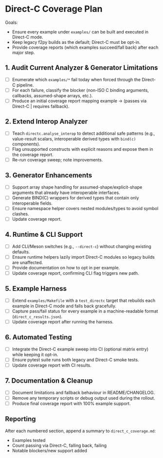 # Direct-C Coverage Plan

Goals:
- Ensure every example under `examples/` can be built and executed in Direct-C mode.
- Keep legacy f2py builds as the default; Direct-C must be opt-in.
- Provide coverage reports (which examples succeed/fall back) after each major step.

## 1. Audit Current Analyzer & Generator Limitations
- [ ] Enumerate which `examples/*` fail today when forced through the Direct-C pipeline.
- [ ] For each failure, classify the blocker (non-ISO C binding arguments, callbacks, assumed-shape arrays, etc.).
- [ ] Produce an initial coverage report mapping example → (passes via Direct-C | requires fallback).

## 2. Extend Interop Analyzer
- [ ] Teach `directc.analyse_interop` to detect additional safe patterns (e.g., value-result scalars, interoperable derived types with `bind(c)` components).
- [ ] Flag unsupported constructs with explicit reasons and expose them in the coverage report.
- [ ] Re-run coverage sweep; note improvements.

## 3. Generator Enhancements
- [ ] Support array shape handling for assumed-shape/explicit-shape arguments that already have interoperable interfaces.
- [ ] Generate BIND(C) wrappers for derived types that contain only interoperable fields.
- [ ] Ensure namespace helper covers nested modules/types to avoid symbol clashes.
- [ ] Update coverage report.

## 4. Runtime & CLI Support
- [ ] Add CLI/Meson switches (e.g., `--direct-c`) without changing existing defaults.
- [ ] Ensure runtime helpers lazily import Direct-C modules so legacy builds are unaffected.
- [ ] Provide documentation on how to opt in per example.
- [ ] Update coverage report, confirming CLI flag triggers new path.

## 5. Example Harness
- [ ] Extend `examples/Makefile` with a `test_directc` target that rebuilds each example in Direct-C mode and falls back gracefully.
- [ ] Capture pass/fail status for every example in a machine-readable format (`direct_c_results.json`).
- [ ] Update coverage report after running the harness.

## 6. Automated Testing
- [ ] Integrate the Direct-C example sweep into CI (optional matrix entry) while keeping it opt-in.
- [ ] Ensure pytest suite runs both legacy and Direct-C smoke tests.
- [ ] Update coverage report with CI results.

## 7. Documentation & Cleanup
- [ ] Document limitations and fallback behaviour in README/CHANGELOG.
- [ ] Remove any temporary scripts or debug output used during the rollout.
- [ ] Produce final coverage report with 100% example support.

## Reporting
After each numbered section, append a summary to `direct_c_coverage.md`:
- Examples tested
- Count passing via Direct-C, falling back, failing
- Notable blockers/new support added
